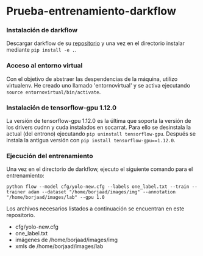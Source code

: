 # Prueba-entrenamiento-darkflow

### Instalación de darkflow
Descargar darkflow de su [repositorio](https://github.com/thtrieu/darkflow) y una vez en el directorio instalar mediante `pip install -e .`.
### Acceso al entorno virtual
Con el objetivo de abstraer las despendencias de la máquina, utilizo virtualenv. He creado uno llamado 'entornovirtual' y se activa ejecutando `source entornovirtual/bin/activate`.
### Instalación de tensorflow-gpu 1.12.0
La versión de tensorflow-gpu 1.12.0 es la última que soporta la versión de los drivers cudnn y cuda instalados en socarrat.
Para ello se desinstala la actual (del entrono) ejecutando `pip uninstall tensorflow-gpu`.
Después se instala la antigua versión con `pip install tensorflow-gpu==1.12.0`.
### Ejecución del entrenamiento
Una vez en el directorio de darkflow, ejecuto el siguiente comando para el entrenamiento:
```
python flow --model cfg/yolo-new.cfg --labels one_label.txt --train --trainer adam --dataset "/home/borjaad/images/img" --annotation "/home/borjaad/images/lab" --gpu 1.0
```
Los archivos necesarios listados a continuación se encuentran en este repositorio.
* cfg/yolo-new.cfg
* one_label.txt
* imágenes de /home/borjaad/images/img
* xmls de /home/borjaad/images/lab
